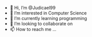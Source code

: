 - 👋 Hi, I’m @Judicael99
- 👀 I’m interested in Computer Science
- 🌱 I’m currently learning programming
- 💞️ I’m looking to collaborate on 
- 📫 How to reach me ...


<!---
Judicael99/Judicael99 is a ✨ special ✨ repository because its `README.md` (this file) appears on your GitHub profile.
You can click the Preview link to take a look at your changes.
--->

